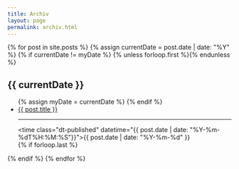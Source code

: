 ```yaml
---
title: Archiv
layout: page
permalink: archiv.html
---
```

<section class="archive-post-list">

   {% for post in site.posts %}
       {% assign currentDate = post.date | date: "%Y" %}
       {% if currentDate != myDate %}
           {% unless forloop.first %}</ul>{% endunless %}
           <h2>{{ currentDate }}</h2>
           <ul>
           {% assign myDate = currentDate %}
       {% endif %}
       <li><span class="title"><a href="{{ post.url }}">{{ post.title }}</a></span><hr><time class="dt-published" datetime="{{ post.date | date: "%Y-%m-%dT%H:%M:%S"}}">{{ post.date | date: "%Y-%m-%d"  }}</time></li>
       {% if forloop.last %}</ul>{% endif %}
   {% endfor %}

</section> 

